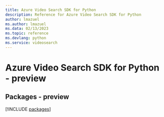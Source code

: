 ```yaml
---
title: Azure Video Search SDK for Python
description: Reference for Azure Video Search SDK for Python
author: lmazuel
ms.author: lmazuel
ms.data: 02/13/2023
ms.topic: reference
ms.devlang: python
ms.service: videosearch
---
```

# Azure Video Search SDK for Python - preview
## Packages - preview
[!INCLUDE [packages](video-search-index.md)]